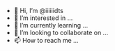 - 👋 Hi, I’m @iiiiiidts
- 👀 I’m interested in ...
- 🌱 I’m currently learning ...
- 💞️ I’m looking to collaborate on ...
- 📫 How to reach me ...

<!---
iiiiiidts/iiiiiidts is a ✨ special ✨ repository because its `README.md` (this file) appears on your GitHub profile.
You can click the Preview link to take a look at your changes.
--->
